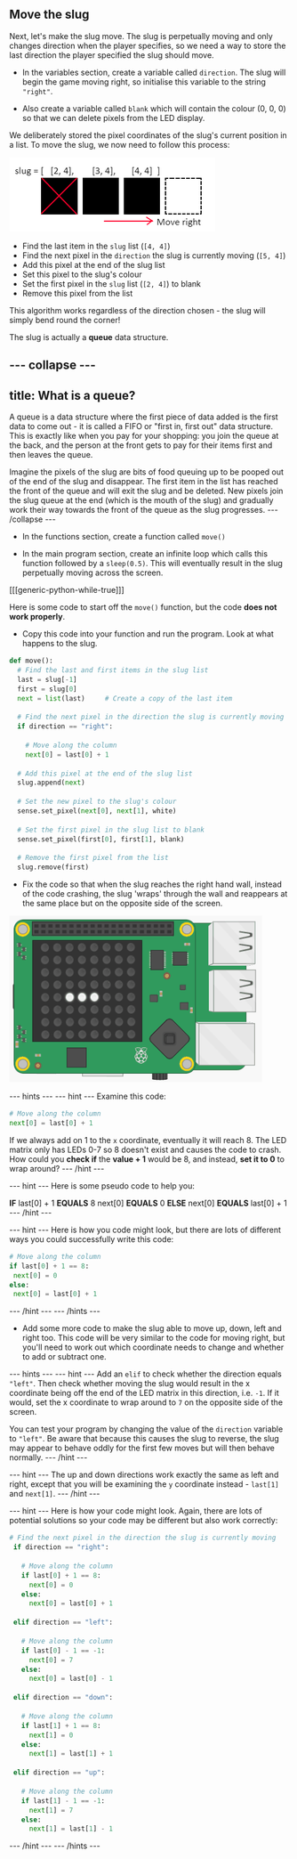 ## Move the slug

Next, let's make the slug move. The slug is perpetually moving and only changes direction when the player specifies, so we need a way to store the last direction the player specified the slug should move.

+ In the variables section, create a variable called `direction`. The slug will begin the game moving right, so initialise this variable to the string `"right"`.

+ Also create a variable called `blank` which will contain the colour (0, 0, 0) so that we can delete pixels from the LED display.

We deliberately stored the pixel coordinates of the slug's current position in a list. To move the slug, we now need to follow this process:

![Move right](images/move-right.png)

+ Find the last item in the `slug` list (`[4, 4]`)
+ Find the next pixel in the `direction` the slug is currently moving (`[5, 4]`)
+ Add this pixel at the end of the slug list
+ Set this pixel to the slug's colour
+ Set the first pixel in the `slug` list (`[2, 4]`) to blank
+ Remove this pixel from the list

This algorithm works regardless of the direction chosen - the slug will simply bend round the corner!

The slug is actually a **queue** data structure.

--- collapse ---
---
title: What is a queue?
---
A queue is a data structure where the first piece of data added is the first data to come out - it is called a FIFO or "first in, first out" data structure. This is exactly like when you pay for your shopping: you join the queue at the back, and the person at the front gets to pay for their items first and then leaves the queue.

Imagine the pixels of the slug are bits of food queuing up to be pooped out of the end of the slug and disappear. The first item in the list has reached the front of the queue and will exit the slug and be deleted. New pixels join the slug queue at the end (which is the mouth of the slug) and gradually work their way towards the front of the queue as the slug progresses.
--- /collapse ---

+ In the functions section, create a function called `move()`

+ In the main program section, create an infinite loop which calls this function followed by a `sleep(0.5)`. This will eventually result in the slug perpetually moving across the screen.

[[[generic-python-while-true]]]

Here is some code to start off the `move()` function, but the code **does not work properly**.

+ Copy this code into your function and run the program. Look at what happens to the slug.

```python
def move():
  # Find the last and first items in the slug list
  last = slug[-1]
  first = slug[0]
  next = list(last)     # Create a copy of the last item

  # Find the next pixel in the direction the slug is currently moving
  if direction == "right":

    # Move along the column
    next[0] = last[0] + 1

  # Add this pixel at the end of the slug list
  slug.append(next)

  # Set the new pixel to the slug's colour
  sense.set_pixel(next[0], next[1], white)

  # Set the first pixel in the slug list to blank
  sense.set_pixel(first[0], first[1], blank)

  # Remove the first pixel from the list
  slug.remove(first)
```

+ Fix the code so that when the slug reaches the right hand wall, instead of the code crashing, the slug 'wraps' through the wall and reappears at the same place but on the opposite side of the screen.

![Wrap the slug](images/wrap-slug.gif)

--- hints ---
--- hint ---
Examine this code:
```python
# Move along the column
next[0] = last[0] + 1
```
If we always add on 1 to the `x` coordinate, eventually it will reach 8. The LED matrix only has LEDs 0-7 so 8 doesn't exist and causes the code to crash. How could you **check if** the **value + 1** would be 8, and instead, **set it to 0** to wrap around?
--- /hint ---

--- hint ---
Here is some pseudo code to help you:

**IF** last[0] + 1 **EQUALS** 8
   next[0] **EQUALS** 0
**ELSE**
   next[0] **EQUALS** last[0] + 1
--- /hint ---

--- hint ---
Here is how you code might look, but there are lots of different ways you could successfully write this code:

```python
# Move along the column
if last[0] + 1 == 8:
 next[0] = 0
else:
 next[0] = last[0] + 1
```
--- /hint ---
--- /hints ---

+ Add some more code to make the slug able to move up, down, left and right too. This code will be very similar to the code for moving right, but you'll need to work out which coordinate needs to change and whether to add or subtract one.

--- hints ---
--- hint ---
Add an `elif` to check whether the direction equals `"left"`. Then check whether moving the slug would result in the x coordinate being off the end of the LED matrix in this direction, i.e. `-1`. If it would, set the x coordinate to wrap around to `7` on the opposite side of the screen.

You can test your program by changing the value of the `direction` variable to `"left"`. Be aware that because this causes the slug to reverse, the slug may appear to behave oddly for the first few moves but will then behave normally.
--- /hint ---

--- hint ---
The up and down directions work exactly the same as left and right, except that you will be examining the `y` coordinate instead - `last[1]` and `next[1]`.
--- /hint ---

--- hint ---
Here is how your code might look. Again, there are lots of potential solutions so your code may be different but also work correctly:

```python
# Find the next pixel in the direction the slug is currently moving
 if direction == "right":

   # Move along the column
   if last[0] + 1 == 8:
     next[0] = 0
   else:
     next[0] = last[0] + 1

 elif direction == "left":

   # Move along the column
   if last[0] - 1 == -1:
     next[0] = 7
   else:
     next[0] = last[0] - 1

 elif direction == "down":

   # Move along the column
   if last[1] + 1 == 8:
     next[1] = 0
   else:
     next[1] = last[1] + 1

 elif direction == "up":

   # Move along the column
   if last[1] - 1 == -1:
     next[1] = 7
   else:
     next[1] = last[1] - 1
```

--- /hint ---
--- /hints ---
